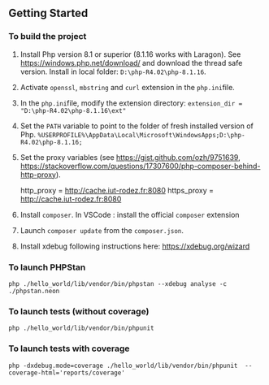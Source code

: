 ## Getting Started 

### To build the project

1. Install Php version 8.1 or superior (8.1.16 works with Laragon). 
See https://windows.php.net/download/ and download the thread safe version.
Install in local folder: `D:\php-R4.02\php-8.1.16`.

2. Activate `openssl`, `mbstring` and `curl` extension in the `php.ini`file.

3. In the `php.ini`file, modify the extension directory: `extension_dir = "D:\php-R4.02\php-8.1.16\ext"`

4. Set the `PATH` variable to point to the folder of fresh installed version of Php.
`%USERPROFILE%\AppData\Local\Microsoft\WindowsApps;D:\php-R4.02\php-8.1.16;`

5. Set the proxy variables (see https://gist.github.com/ozh/9751639, https://stackoverflow.com/questions/17307600/php-composer-behind-http-proxy).

    http_proxy = http://cache.iut-rodez.fr:8080
    https_proxy = http://cache.iut-rodez.fr:8080

6. Install `composer`. In VSCode : install the official `composer` extension 

7. Launch `composer update` from the `composer.json`.

8. Install xdebug following instructions here: https://xdebug.org/wizard 

### To launch PHPStan

`php ./hello_world/lib/vendor/bin/phpstan --xdebug analyse -c ./phpstan.neon`

### To launch tests (without coverage)

`php ./hello_world/lib/vendor/bin/phpunit`

### To launch tests with coverage

`php -dxdebug.mode=coverage ./hello_world/lib/vendor/bin/phpunit  --coverage-html='reports/coverage'`
